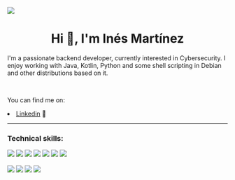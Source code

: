 
![](https://komarev.com/ghpvc/?username=cvcvrril&color=red)

<h1 align="center">Hi 👋, I'm Inés Martínez</h1>
<p>I'm a passionate backend developer, currently interested in Cybersecurity. I enjoy working with Java, Kotlin, Python and some shell scripting in Debian and other distributions based on it. </p>
<br>
<p>You can find me on:</p>
<li><a href='https://www.linkedin.com/in/ines-martinez-rodriguez'>Linkedin</a> 💼</li> 

* * *

<h3>Technical skills:</h3>

![](https://img.shields.io/badge/Code-Java-informational?style=flat&color=orange&logoColor=white)
![](https://img.shields.io/badge/Code-Python-informational?style=flat&logo=python&color=blue&logoColor=white)
![](https://img.shields.io/badge/Code-Kotlin-informational?style=flat&logo=kotlin&color=purple&logoColor=white)
![](https://img.shields.io/badge/Database-MySQL-informational?style=flat&logo=mysql&color=blue&logoColor=white)
![](https://img.shields.io/badge/Database-SQL-informational?style=flat&logo=sql&color=blue&logoColor=white)
![](https://img.shields.io/badge/Database-MongoDB-informational?style=flat&logo=mongodb&color=green&logoColor=white)
![](https://img.shields.io/badge/Database-SQLite-informational?style=flat&logo=sqlite&color=lightblue&logoColor=white)
<br><br>
![](https://img.shields.io/badge/Services-AWS-informational?style=flat&logo=aws&color=FFC300&logoColor=white)
![](https://img.shields.io/badge/Tools-Postman-informational?style=flat&logo=postman&color=orange&logoColor=white)
![](https://img.shields.io/badge/Tools-GitHub-informational?style=flat&logo=github&color=black&logoColor=white)
![](https://img.shields.io/badge/Tools-Docker-informational?style=flat&logo=docker&color=blue&logoColor=white)
